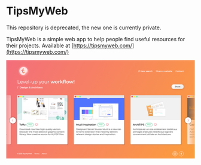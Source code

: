 # TipsMyWeb

This repository is deprecated, the new one is currently private.

TipsMyWeb is a simple web app to help people find useful resources for their projects.
Available at [https://tipsmyweb.com/](https://tipsmyweb.com/)

![Screenshot](screenshot.png)
